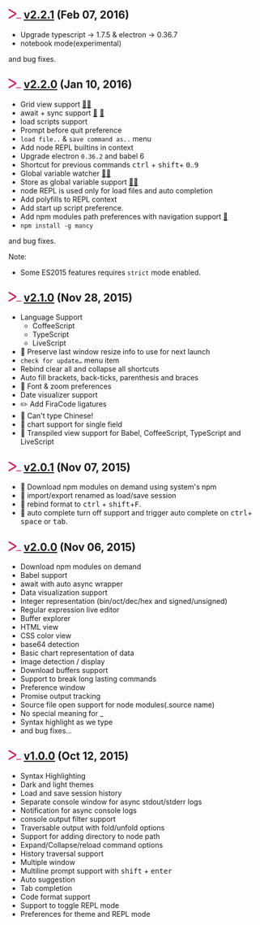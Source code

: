 ## <img src="icons/mancy.png" width="25">&nbsp;[v2.2.1](http://mancy-re.pl)  (Feb 07, 2016)

- Upgrade typescript -> 1.7.5 & electron -> 0.36.7
- notebook mode(experimental)

and bug fixes.

## <img src="icons/mancy.png" width="25">&nbsp;[v2.2.0](http://mancy-re.pl)  (Jan 10, 2016)

- Grid view support [:paperclip:](https://raw.githubusercontent.com/princejwesley/Mancy/master/images/grid-dark.png)[:paperclip:](https://raw.githubusercontent.com/princejwesley/Mancy/master/images/grid-transpose.png)
- await + sync support [:paperclip:](https://raw.githubusercontent.com/princejwesley/Mancy/master/images/await-progress.png) [:paperclip:](https://raw.githubusercontent.com/princejwesley/Mancy/master/images/await-resolved.png)
- load scripts support
- Prompt before quit preference
- `load file..` & `save command as..` menu
- Add node REPL builtins in context
- Upgrade electron `0.36.2` and babel 6
- Shortcut for previous commands <kbd>ctrl</kbd> + <kbd>shift</kbd>+ <kbd>0</kbd>..<kbd>9</kbd>
- Global variable watcher [:paperclip:](https://raw.githubusercontent.com/princejwesley/Mancy/master/images/global-env-dark.png)[:paperclip:](https://raw.githubusercontent.com/princejwesley/Mancy/master/images/global-env-light.png)
- Store as global variable support  [:paperclip:](https://raw.githubusercontent.com/princejwesley/Mancy/master/images/store-as-global-before.png)[:paperclip:](https://raw.githubusercontent.com/princejwesley/Mancy/master/images/store-as-global-after.png)
- node REPL is used only for load files and auto completion
- Add polyfills to REPL context
- Add start up script preference.
- Add npm modules path preferences with navigation support [:paperclip:](https://raw.githubusercontent.com/princejwesley/Mancy/master/images/node-modules-preference.png)
- `npm install -g mancy`

and bug fixes.

Note:
- Some ES2015 features requires `strict` mode enabled.

## <img src="icons/mancy.png" width="25">&nbsp;[v2.1.0](http://mancy-re.pl)  (Nov 28, 2015)

-  Language Support
   - CoffeeScript
   - TypeScript
   - LiveScript
-  :gem: Preserve last window resize info to use for next launch
-  `check for update…` menu item
- Rebind clear all and collapse all shortcuts
- Auto fill brackets, back-ticks, parenthesis and braces
- :gem: Font & zoom preferences
- Date visualizer support
- :pencil2: Add FiraCode ligatures
- :bug: Can't type Chinese!
- :bug: chart support for single field
- :gem: Transpiled view support for Babel, CoffeeScript, TypeScript and LiveScript



## <img src="icons/mancy.png" width="25">&nbsp;[v2.0.1](http://mancy-re.pl)  (Nov 07, 2015)

- :bug: Download npm modules on demand using system's npm
- :lipstick: import/export renamed as load/save session
- :lipstick: rebind format to <kbd>ctrl</kbd> + <kbd>shift</kbd>+<kbd>F</kbd>.
- :gem: auto complete turn off support and trigger auto complete on <kbd>ctrl</kbd>+ <kbd>space</kbd> or <kbd>tab</kbd>.



## <img src="icons/mancy.png" width="25">&nbsp;[v2.0.0](http://mancy-re.pl)  (Nov 06, 2015)

- Download npm modules on demand
- Babel support
- await with auto async wrapper
- Data visualization support
- Integer representation (bin/oct/dec/hex and signed/unsigned)
- Regular expression live editor
- Buffer explorer
- HTML view
- CSS color view
- base64 detection
- Basic chart representation of data
- Image detection / display
- Download buffers support
- Support to break long lasting commands
- Preference window
- Promise output tracking
- Source file open support for node modules(.source name)
- No special meaning for _
- Syntax highlight as we type
- and bug fixes…



## <img src="icons/mancy.png" width="25">&nbsp;[v1.0.0](http://mancy-re.pl)  (Oct 12, 2015)
- Syntax Highlighting
- Dark and light themes
- Load and save session history
- Separate console window for async stdout/stderr logs
- Notification for async console logs
- console output filter support
- Traversable output with fold/unfold options
- Support for adding directory to node path
- Expand/Collapse/reload command options
- History traversal support
- Multiple window
- Multiline prompt support with <kbd>shift</kbd> + <kbd>enter</kbd>
- Auto suggestion
- Tab completion
- Code format support
- Support to toggle REPL mode
- Preferences for theme and REPL mode
